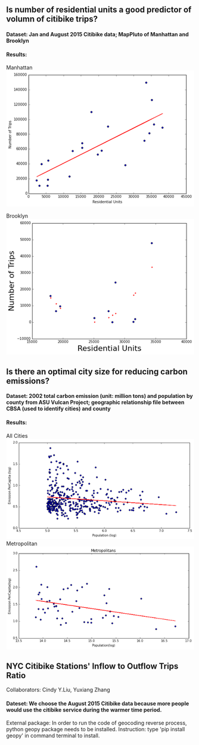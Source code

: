 ## Is number of residential units a good predictor of volumn of citibike trips? 

#### Dataset: Jan and August 2015 Citibike data; MapPluto of Manhattan and Brooklyn

#### Results:
Manhattan  <br />
![units_biketrips_linefit_mn](Output/units_biketrips_linefit_mn.png)

Brooklyn  <br />
![units_biketrips_polyfit_bkl.png](Output/units_biketrips_polyfit_bkl.png)

## Is there an optimal city size for reducing carbon emissions?

#### Dataset: 2002 total carbon emission (unit: million tons) and population by county from ASU Vulcan Project; geographic relationship file between CBSA (used to identify cities) and county

#### Results:
All Cities <br />
![emission_population.png](Output/emission_population.png)
Metropolitan  <br />
![emission_population_metro.png](Output/emission_population_metro.png)

## NYC Citibike Stations' Inflow to Outflow Trips Ratio
Collaborators: Cindy Y.Liu, Yuxiang Zhang

#### Dateset: We choose the August 2015 Citibike data because more people would use the citibike service during the warmer time period. 

External package: In order to run the code of geocoding reverse process, python geopy package needs to be installed.  Instruction: type 'pip install geopy' in command terminal to install.